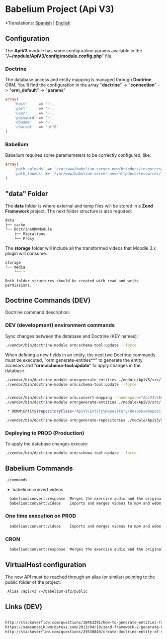 # Babelium Project (Api V3)

*Translations: [Spanish](README.md) | [English](README-en.md)

## Configuration

The **ApiV3** module has some configuration params available in the "**/~/module/ApiV3/config/module.config.php**" file.

### Doctrine

The database access and entity mapping is managed through **Doctrine** ORM. You'll find the configuration in the array "**doctrine**" -> "**connection**" -> "**orm_default**" -> "**params**"

````php
array(
    'host'     => '~',
    'port'     => '~',
    'user'     => '~',
    'password' => '~',
    'dbname'   => '~',
    'charset'  => 'utf8'
)
````

### Babelium

Babelium requires some paramameters to be correctly configured, like:

````php
array(
    'path_uploads' => '/var/www/babelium-server-new/httpdocs/resources/uploads',
    'path_thumbs' => '/var/www/babelium-server-new/httpdocs/resources/images/thumbs'
)
````

## "data" Folder

The **data** folder is where external and temp files will be stored in a **Zend Framework** project. The next folder structure is also required:

```bash
data
├── cache
└── DoctrineORMModule
    ├── Migrations
    └── Proxy

```

The **storage** folder will include all the transformed videos that Moodle 3.x plugin will consume.

```bash
storage
└── media
    └── *
```

```
Both folder structures should be created with read and write permissions.
```

## Doctrine Commands (DEV)

Doctrine command description:

### DEV (development) environment commands

Sync changes between the database and Doctrine (KEY names):

```bash
./vendor/bin/doctrine-module orm:schema-tool:update --force
```
When defining a new fields in an entity, the next two Doctrine commands must be executed, "orm:generate-entities**" to generate the entity accesors and "**orm:schema-tool:update**" to apply changes in the database.

```bash
./vendor/bin/doctrine-module orm:generate-entities ./module/ApiV3/src/ --generate-annotations=true
./vendor/bin/doctrine-module orm:schema-tool:update --force
```

```bash

./vendor/bin/doctrine-module orm:convert-mapping --namespace="ApiV3\\Entity\\" --force  --from-database annotation ./module/ApiV3/src/
./vendor/bin/doctrine-module orm:generate-entities ./module/ApiV3/src/ --generate-annotations=true

 * @ORM\Entity(repositoryClass="ApiV3\Entity\Repository\ResponseRepository")

./vendor/bin/doctrine-module orm:generate-repositories ./module/ApiV3/src/

```

### Deploying to PROD (Production)

To apply the database changes execute:

```bash
./vendor/bin/doctrine-module orm:schema-tool:update --force
```

## Babelium Commands

```bash
./commands 
```

* babelium:convert:videos

```bash
  babelium:convert:response  Merges the exercise audio and the original video for the response
  babelium:convert:videos    Imports and merges videos to mp4 and webm
```

### One time execution on PROD

```bash
  babelium:convert:videos    Imports and merges videos to mp4 and webm
```

### CRON

```bash
  babelium:convert:response  Merges the exercise audio and the original video for the response
```


## VirtualHost configuration

The new API must be reached through an alias (or similar) pointing to the public folder of the project:

````bash
 Alias /api/v3 /~/babelium-zf2/public
````

## Links (DEV)

```bash

http://stackoverflow.com/questions/18463291/how-to-generate-entities-from-database-schema-using-doctrine-orm-module-and-zf2
https://samsonasik.wordpress.com/2013/04/10/zend-framework-2-generate-doctrine-entities-from-existing-database-using-doctrinemodule-and-doctrineormmodule/
http://stackoverflow.com/questions/29538840/create-doctrine-entity-of-single-table-from-database-in-zend-framework-2

```
